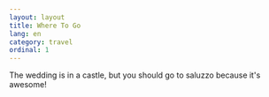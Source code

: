 ```yaml
---
layout: layout
title: Where To Go
lang: en
category: travel
ordinal: 1
---
```

The wedding is in a castle, but you should go to saluzzo because it's awesome!

